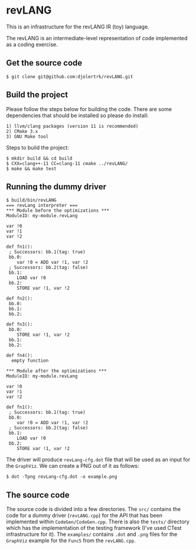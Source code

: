 # revLANG
This is an infrastructure for the revLANG IR (toy) language.

The revLANG is an intermediate-level representation of code implemented as a coding exercise.

## Get the source code

    $ git clone git@github.com:djolertrk/revLANG.git

## Build the project

Please follow the steps below for building the code. There are some dependencies that should be installed so please do install:

    1) llvm/clang packages (version 11 is recommended)
    2) CMake 3.x
    3) GNU Make tool

Steps to build the project:

    $ mkdir build && cd build
    $ CXX=clang++-11 CC=clang-11 cmake ../revLANG/
    $ make && make test

## Running the dummy driver

    $ build/bin/revLANG
    === revLang interpreter ===
    *** Module before the optimizations ***
    ModuleID: my-module.revLang
    
    var !0
    var !1
    var !2
    
    def fn1():
     ; Successors: bb.1(tag: true) 
     bb.0:
        var !0 = ADD var !1, var !2
     ; Successors: bb.2(tag: false) 
     bb.1:
        LOAD var !0
     bb.2:
        STORE var !1, var !2
    
    def fn2():
     bb.0:
     bb.1:
     bb.2:
    
    def fn3():
     bb.0:
        STORE var !1, var !2
     bb.1:
     bb.2:
    
    def fn4():
      empty function

    *** Module after the optimizations ***
    ModuleID: my-module.revLang
    
    var !0
    var !1
    var !2
    
    def fn1():
     ; Successors: bb.1(tag: true) 
     bb.0:
        var !0 = ADD var !1, var !2
     ; Successors: bb.2(tag: false) 
     bb.1:
        LOAD var !0
     bb.2:
        STORE var !1, var !2

The driver will produce `revLang-cfg.dot` file that will be used as an input for the `GraphViz`. We can create a PNG out of it as follows:

    $ dot -Tpng revLang-cfg.dot -o example.png

## The source code

The source code is divided into a few directories. The `src/` contains the code for a dummy driver (`revLANG.cpp`) for the API that has been implemented within `CodeGen/CodeGen.cpp`.
There is also the `tests/` directory which has the implementation of the testing framework (I've used CTest infrastructure for it).
The `examples/` contains `.dot` and `.png` files for the `GraphViz` example for the `Func5` from the `revLANG.cpp`.
